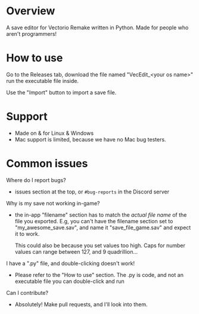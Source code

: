 # Overview
A save editor for Vectorio Remake written in Python.
Made for people who aren't programmers!

# How to use
Go to the Releases tab, download the file named "VecEdit_<your os name\>"
run the executable file inside.

Use the "Import" button to import a save file.


# Support
- Made on & for Linux & Windows
- Mac support is limited, because we have no Mac bug testers.

# Common issues
Where do I report bugs?
 - issues section at the top, or `#bug-reports` in the Discord server

Why is my save not working in-game?
 - the in-app "filename" section has to match the *actual file name* of the file you exported.
   E.g, you can't have the filename section set to "my_awesome_save.sav", and name it "save_file_game.sav" and expect it to work.

   This could also be because you set values too high. Caps for number values can range between 127, and 9 quadrillion...

I have a ".py" file, and double-clicking doesn't work!
  - Please refer to the "How to use" section. The .py is code, and not an executable file you can double-click and run

Can I contribute?
  - Absolutely! Make pull requests, and I'll look into them.
